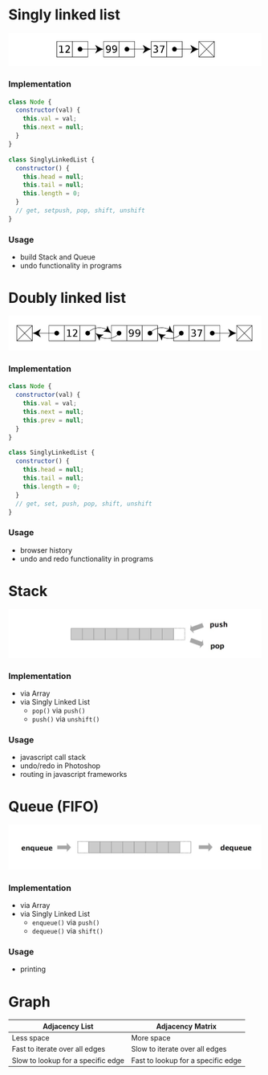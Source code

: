 # Singly linked list

![](assets/2020-05-02_18h15_59.jpg)

### Implementation

```js
class Node {
  constructor(val) {
    this.val = val;
    this.next = null;
  }
}
```

```js
class SinglyLinkedList {
  constructor() {
    this.head = null;
    this.tail = null;
    this.length = 0;
  }
  // get, setpush, pop, shift, unshift
}
```

### Usage

- build Stack and Queue
- undo functionality in programs

# Doubly linked list

![](assets/2020-05-02_18h17_40.jpg)

### Implementation

```js
class Node {
  constructor(val) {
    this.val = val;
    this.next = null;
    this.prev = null;
  }
}
```

```js
class SinglyLinkedList {
  constructor() {
    this.head = null;
    this.tail = null;
    this.length = 0;
  }
  // get, set, push, pop, shift, unshift
}
```

### Usage

- browser history
- undo and redo functionality in programs

# Stack

![](assets/stack.jpg)

### Implementation

- via Array
- via Singly Linked List
  - `pop()` via `push()`
  - `push()` via `unshift()`

### Usage

- javascript call stack
- undo/redo in Photoshop
- routing in javascript frameworks

# Queue (FIFO)

![](assets/queue.jpg)

### Implementation

- via Array
- via Singly Linked List
  - `enqueue()` via `push()`
  - `dequeue()` via `shift()`

### Usage

- printing

# Graph

| Adjacency List                     | Adjacency Matrix                   |
| ---------------------------------- | ---------------------------------- |
| Less space                         | More space                         |
| Fast to iterate over all edges     | Slow to iterate over all edges     |
| Slow to lookup for a specific edge | Fast to lookup for a specific edge |
